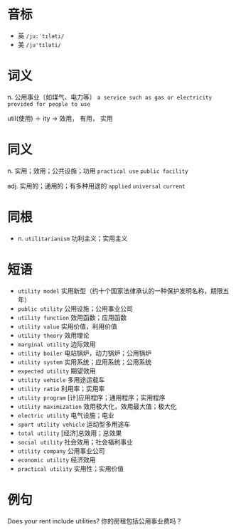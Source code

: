 # 音标

- 英 `/ju:ˈtɪləti/`
- 美 `/ju'tɪləti/`

# 词义

n. 公用事业〔如煤气、电力等〕
`a service such as gas or electricity provided for people to use`



util(使用) ＋ ity → 效用， 有用， 实用

# 同义

n. 实用；效用；公共设施；功用
`practical use` `public facility`

adj. 实用的；通用的；有多种用途的
`applied` `universal` `current`

# 同根

- n. `utilitarianism` 功利主义；实用主义

# 短语

- `utility model` 实用新型（约十个国家法律承认的一种保护发明名称，期限五年）
- `public utility` 公用设施；公用事业公司
- `utility function` 效用函数；应用函数
- `utility value` 实用价值，利用价值
- `utility theory` 效用理论
- `marginal utility` 边际效用
- `utility boiler` 电站锅炉，动力锅炉；公用锅炉
- `utility system` 实用系统；应用系统；公用系统
- `expected utility` 期望效用
- `utility vehicle` 多用途运载车
- `utility ratio` 利用率；实用率
- `utility program` [计]应用程序；通用程序；实用程序
- `utility maximization` 效用极大化，效用最大值；极大化
- `electric utility` 电气设施；电业
- `sport utility vehicle` 运动型多用途车
- `total utility` [经济]总效用；总效果
- `social utility` 社会效用；社会福利事业
- `utility company` 公用事业公司
- `economic utility` 经济效用
- `practical utility` 实用性；实用价值

# 例句

Does your rent include utilities?
你的房租包括公用事业费吗？


